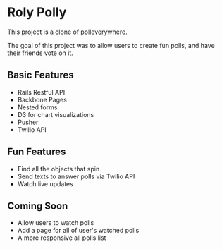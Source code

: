 # Roly Polly

This project is a clone of [polleverywhere](http://www.polleverywhere.com/).

The goal of this project was to allow users to create fun polls, and have their friends vote on it. 

Basic Features 
---------------
 + Rails Restful API
 + Backbone Pages
 + Nested forms
 + D3 for chart visualizations
 + Pusher
 + Twilio API

Fun Features
--------
 + Find all the objects that spin
 + Send texts to answer polls via Twilio API
 + Watch live updates
 
Coming Soon
-------
 + Allow users to watch polls
 + Add a page for all of user's watched polls
 + A more responsive all polls list
